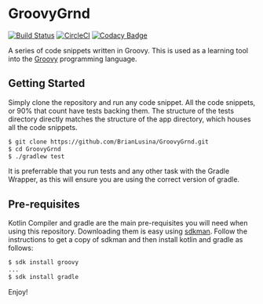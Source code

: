 # GroovyGrnd

[![Build Status](https://travis-ci.org/BrianLusina/GroovyGrnd.svg?branch=master)](https://travis-ci.org/BrianLusina/GroovyGrnd)
[![CircleCI](https://circleci.com/gh/BrianLusina/GroovyGrnd.svg?style=svg)](https://circleci.com/gh/BrianLusina/GroovyGrnd)
[![Codacy Badge](https://api.codacy.com/project/badge/Grade/c0108cafd4884a4db12ae1f776cdf904)](https://www.codacy.com/app/BrianLusina/GroovyGrnd?utm_source=github.com&utm_medium=referral&utm_content=BrianLusina/GroovyGrnd&utm_campaign=badger)

A series of code snippets written in Groovy. This is used as a learning tool into the [Groovy](http://groovy-lang.org/) programming language.

## Getting Started

Simply clone the repository and run any code snippet. All the code snippets, or 90% that count have tests backing them. The structure 
of the tests directory directly matches the structure of the app directory, which houses all the code snippets.

```sh
$ git clone https://github.com/BrianLusina/GroovyGrnd.git
$ cd GroovyGrnd
$ ./gradlew test
```

It is preferrable that you run tests and any other task with the Gradle Wrapper, as this will ensure you are using the correct version of gradle.

## Pre-requisites

Kotlin Compiler and gradle are the main pre-requisites you will need when using this repository. Downloading them is easy using [sdkman](http://sdkman.io/install.html). Follow the instructions to get a copy of sdkman and then install kotlin and gradle as follows:

```sh
$ sdk install groovy
...
$ sdk install gradle
```

Enjoy!

